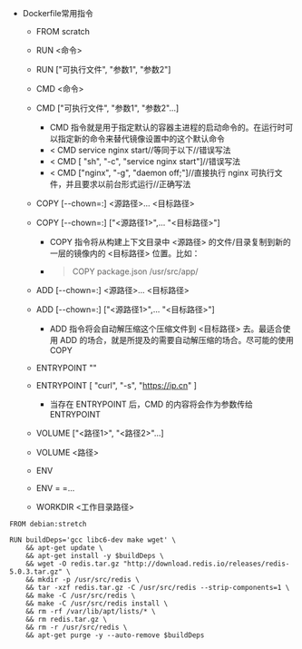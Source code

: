 
* Dockerfile常用指令
	* FROM scratch 

	* RUN <命令>
	* RUN ["可执行文件", "参数1", "参数2"] 

	* CMD <命令>
	* CMD ["可执行文件", "参数1", "参数2"...]
		* CMD 指令就是用于指定默认的容器主进程的启动命令的。在运行时可以指定新的命令来替代镜像设置中的这个默认命令
		* < CMD service nginx start//等同于以下//错误写法
		* < CMD [ "sh", "-c", "service nginx start"]//错误写法
		* < CMD ["nginx", "-g", "daemon off;"]//直接执行 nginx 可执行文件，并且要求以前台形式运行//正确写法

	* COPY [--chown=<user>:<group>] <源路径>... <目标路径>
	* COPY [--chown=<user>:<group>] ["<源路径1>",... "<目标路径>"]
		* COPY 指令将从构建上下文目录中 <源路径> 的文件/目录复制到新的一层的镜像内的 <目标路径> 位置。比如：
		* > COPY package.json /usr/src/app/

	* ADD [--chown=<user>:<group>] <源路径>... <目标路径>
	* ADD [--chown=<user>:<group>] ["<源路径1>",... "<目标路径>"]
		* ADD 指令将会自动解压缩这个压缩文件到 <目标路径> 去。最适合使用 ADD 的场合，就是所提及的需要自动解压缩的场合。尽可能的使用 COPY

	* ENTRYPOINT "<CMD>"
	* ENTRYPOINT [ "curl", "-s", "https://ip.cn" ]
		* 当存在 ENTRYPOINT 后，CMD 的内容将会作为参数传给 ENTRYPOINT

	* VOLUME ["<路径1>", "<路径2>"...]
	* VOLUME <路径>

	* ENV <key> <value>
	* ENV <key1>=<value1> <key2>=<value2>...

	* WORKDIR <工作目录路径>
	





```
FROM debian:stretch

RUN buildDeps='gcc libc6-dev make wget' \
    && apt-get update \
    && apt-get install -y $buildDeps \
    && wget -O redis.tar.gz "http://download.redis.io/releases/redis-5.0.3.tar.gz" \
    && mkdir -p /usr/src/redis \
    && tar -xzf redis.tar.gz -C /usr/src/redis --strip-components=1 \
    && make -C /usr/src/redis \
    && make -C /usr/src/redis install \
    && rm -rf /var/lib/apt/lists/* \
    && rm redis.tar.gz \
    && rm -r /usr/src/redis \
    && apt-get purge -y --auto-remove $buildDeps
```